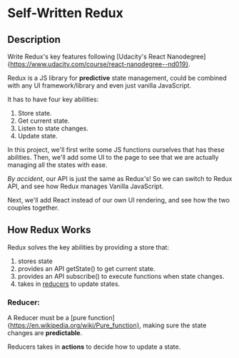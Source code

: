 # Self-Written Redux

## Description

Write Redux's key features following [Udacity's React Nanodegree]{https://www.udacity.com/course/react-nanodegree--nd019}.

Redux is a JS library for __predictive__ state management, could be combined with any UI framework/library and even just vanilla JavaScript.

It has to have four key abilities:
1. Store state.
2. Get current state.
3. Listen to state changes.
4. Update state.

In this project, we'll first write some JS functions ourselves that has these abilities. Then, we'll add some UI to the page to see that we are actually managing all the states with ease.

*By accident*, our API is just the same as Redux's! So we can switch to Redux API, and see how Redux manages Vanilla JavaScript.

Next, we'll add React instead of our own UI rendering, and see how the two couples together.

## How Redux Works
Redux solves the key abilities by providing a store that:
1. stores state
2. provides an API getState() to get current state.
3. provides an API subscribe() to execute functions when state changes.
4. takes in [reducers](#reducer) to update states.

### Reducer:
A Reducer must be a [pure function]{https://en.wikipedia.org/wiki/Pure_function}, making sure the state changes are __predictable__.

Reducers takes in __actions__ to decide how to update a state.
